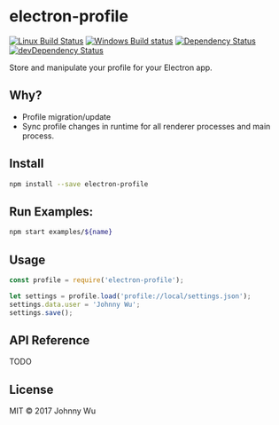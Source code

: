 # electron-profile

[![Linux Build Status](https://travis-ci.org/electron-utils/electron-profile.svg?branch=master)](https://travis-ci.org/electron-utils/electron-profile)
[![Windows Build status](https://ci.appveyor.com/api/projects/status/xs18f8goees9w9bb?svg=true)](https://ci.appveyor.com/project/jwu/electron-profile)
[![Dependency Status](https://david-dm.org/electron-utils/electron-profile.svg)](https://david-dm.org/electron-utils/electron-profile)
[![devDependency Status](https://david-dm.org/electron-utils/electron-profile/dev-status.svg)](https://david-dm.org/electron-utils/electron-profile#info=devDependencies)

Store and manipulate your profile for your Electron app.

## Why?

  - Profile migration/update
  - Sync profile changes in runtime for all renderer processes and main process.

## Install

```bash
npm install --save electron-profile
```

## Run Examples:

```bash
npm start examples/${name}
```

## Usage

```javascript
const profile = require('electron-profile');

let settings = profile.load('profile://local/settings.json');
settings.data.user = 'Johnny Wu';
settings.save();
```

## API Reference

TODO

## License

MIT © 2017 Johnny Wu

